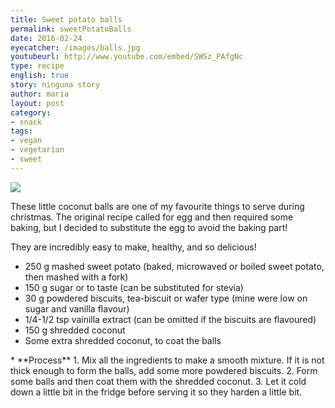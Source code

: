 ```yaml
---
title: Sweet potato balls
permalink: sweetPotatoBalls
date: 2016-02-24
eyecatcher: /images/balls.jpg
youtubeurl: http://www.youtube.com/embed/SWSz_PAfgNc
type: recipe
english: true
story: ninguna story
author: maria
layout: post
category: 
- snack
tags: 
- vegan
- vegetarian
- sweet
---
```

<img src="https://farm1.staticflickr.com/445/31326288430_3bfa0aca42_o_d.jpg" />

These little coconut balls are one of my favourite things to serve during christmas. The original recipe called for egg and then required some baking, but I decided to substitute the egg to avoid the baking part!

They are incredibly easy to make, healthy, and so delicious!

<ul>
  <li>250 g mashed sweet potato (baked, microwaved or boiled sweet potato, then mashed with a fork)</li>
  <li>150 g sugar or to taste (can be substituted for stevia)</li>
  <li>30 g powdered biscuits, tea-biscuit or wafer type (mine were low on sugar and vanilla flavour)</li>
  <li>1/4-1/2 tsp vainilla extract (can be omitted if the biscuits are flavoured)</li>
  <li>150 g shredded coconut</li>
  <li>Some extra shredded coconut, to coat the balls</li>
</ul>
* **Process**
  1. Mix all the ingredients to make a smooth mixture. If it is not thick enough to form the balls, add some more powdered biscuits.
  2. Form some balls and then coat them with the shredded coconut.
  3. Let it cold down a little bit in the fridge before serving it so they harden a little bit.

